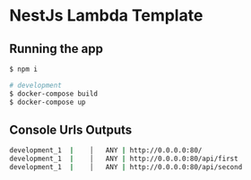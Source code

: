 # NestJs Lambda Template

## Running the app

```bash
$ npm i

# development
$ docker-compose build
$ docker-compose up
```

## Console Urls Outputs
```bash
development_1  |    │   ANY | http://0.0.0.0:80/                                           │
development_1  |    │   ANY | http://0.0.0.0:80/api/first                                  │
development_1  |    │   ANY | http://0.0.0.0:80/api/second                                 │
```

